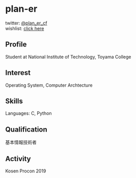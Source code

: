 # plan-er
twitter: [@plan_er_cf](https://twitter.com/plan_er_cf)  
wishlist: [click here](https://www.amazon.jp/hz/wishlist/ls/2T7OLCN82PDAG?ref_=wl_share)
## Profile
Student at National Institute of Technology, Toyama College
## Interest
Operating System, Computer Archtecture
## Skills
Languages: C, Python
## Qualification
基本情報技術者
## Activity
Kosen Procon 2019
